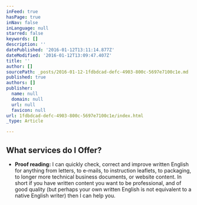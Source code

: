 ```yaml
---
inFeed: true
hasPage: true
inNav: false
inLanguage: null
starred: false
keywords: []
description: ''
datePublished: '2016-01-12T13:11:14.877Z'
dateModified: '2016-01-12T13:09:47.407Z'
title: ''
author: []
sourcePath: _posts/2016-01-12-1fdbdcad-defc-4903-800c-5697e7100c1e.md
published: true
authors: []
publisher:
  name: null
  domain: null
  url: null
  favicon: null
url: 1fdbdcad-defc-4903-800c-5697e7100c1e/index.html
_type: Article

---
```

## What services do I Offer?

* **Proof reading:** I can quickly check, correct and improve written English for anything from letters, to e-mails, to instruction leaflets, to packaging, to longer more technical business documents, or website content. In short if you have written content you want to be professional, and of good quality (but perhaps your own written English is not equivalent to a native English writer) then I can help you.